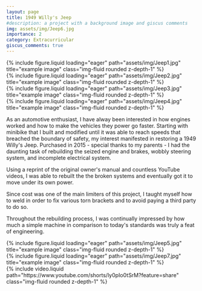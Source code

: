 ```yaml
---
layout: page
title: 1949 Willy's Jeep
#description: a project with a background image and giscus comments
img: assets/img/Jeep6.jpg
importance: 2
category: Extracurricular
giscus_comments: true
---
```


<div class="row">
    <div class="col-sm mt-3 mt-md-0">
        {% include figure.liquid loading="eager" path="assets/img/Jeep1.jpg" title="example image" class="img-fluid rounded z-depth-1" %}
    </div>
</div>

<div class="row">
    <div class="col-sm mt-3 mt-md-0">
        {% include figure.liquid loading="eager" path="assets/img/Jeep2.jpg" title="example image" class="img-fluid rounded z-depth-1" %}
    </div>
    <div class="col-sm mt-3 mt-md-0">
        {% include figure.liquid loading="eager" path="assets/img/Jeep3.jpg" title="example image" class="img-fluid rounded z-depth-1" %}
    </div>
    <div class="col-sm mt-3 mt-md-0">
        {% include figure.liquid loading="eager" path="assets/img/Jeep4.jpg" title="example image" class="img-fluid rounded z-depth-1" %}
    </div>
</div>

As an automotive enthusiast, I have alway been interested in how engines worked and how to make the vehicles they power go faster. Starting with minibike that I built and modified until it was able to reach speeds that breached the boundary of safety, my interest manifested in restoring a 1949 Willy's Jeep. Purchased in 2015 - special thanks to my parents - I had the daunting task of rebuilding the seized engine and brakes, wobbly steering system, and incomplete electrical system.

Using a reprint of the original owner's manual and countless YouTube videos, I was able to rebuilt the the broken systems and eventually got it to move under its own power.

Since cost was one of the main limiters of this project, I taught myself how to weld in order to fix various torn brackets and to avoid paying a third party to do so.

Throughout the rebuilding process, I was continually impressed by how much a simple machine in comparison to today's standards was truly a feat of engineering.

<!--
To give your project a background in the portfolio page, just add the img tag to the front matter like so:

    ---
    layout: page
    title: project
    description: a project with a background image
    img: /assets/img/12.jpg
    ---
-->

<div class="row">
    <div class="col-sm mt-2 mt-md-0">
        {% include figure.liquid loading="eager" path="assets/img/Jeep5.jpg" title="example image" class="img-fluid rounded z-depth-1" %}
    </div>
    <div class="col-sm mt-2 mt-md-0">
        {% include figure.liquid loading="eager" path="assets/img/Jeep7.jpg" title="example image" class="img-fluid rounded z-depth-1" %}
    </div>
</div>

<div class="row mt-3">
    <div class="col-sm mt-3 mt-md-0">
        {% include video.liquid path="https://www.youtube.com/shorts/ly0pIo0tSrM?feature=share" class="img-fluid rounded z-depth-1" %}
    </div>
</div>

<!--
The code is simple.
Just wrap your images with `<div class="col-sm">` and place them inside `<div class="row">` (read more about the <a href="https://getbootstrap.com/docs/4.4/layout/grid/">Bootstrap Grid</a> system).
To make images responsive, add `img-fluid` class to each; for rounded corners and shadows use `rounded` and `z-depth-1` classes.
Here's the code for the last row of images above:

{% raw %}

```html
<div class="row justify-content-sm-center">
  <div class="col-sm-8 mt-3 mt-md-0">
    {% include figure.liquid path="assets/img/6.jpg" title="example image" class="img-fluid rounded z-depth-1" %}
  </div>
  <div class="col-sm-4 mt-3 mt-md-0">
    {% include figure.liquid path="assets/img/11.jpg" title="example image" class="img-fluid rounded z-depth-1" %}
  </div>
</div>
```

{% endraw %}
-->
